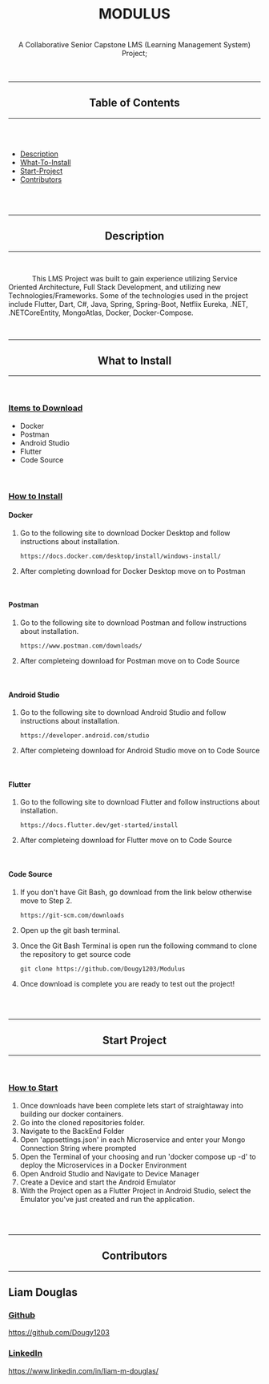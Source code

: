<div class="mainTitle" align="center">
    
#    MODULUS

</div>
<br>
<div class="mainDescription" align="center">
    A Collaborative Senior Capstone LMS (Learning Management System) Project;
</div>
<br>
<br>

---

<div align="center">

## Table of Contents

</div>

---

<br>
<br>

- [Description](#description)
- [What-To-Install](#what-to-install)
- [Start-Project](#start-project)
- [Contributors](#contributors)

<br>
<br>

<div class="header" align="center">

---

## Description
---
</div>
<br>

&nbsp; &nbsp; &nbsp; &nbsp; &nbsp; &nbsp;
This LMS Project was built to gain experience utilizing Service Oriented Architecture, Full Stack Development, and utilizing new Technologies/Frameworks. Some of the technologies used in the project include Flutter, Dart, C#, Java, Spring, Spring-Boot, Netflix Eureka, .NET, .NETCoreEntity, MongoAtlas, Docker, Docker-Compose.

<br>
<div class="header" align="center">

---

## What to Install

---

</div>
<br>

<u>

### Items to Download

</u>

-   Docker
-   Postman
-   Android Studio
-   Flutter
-   Code Source

<br>
<u>

### How to Install
</u>

#### Docker
1.  Go to the following site to download Docker Desktop and follow instructions about installation.

    ``` 
    https://docs.docker.com/desktop/install/windows-install/ 
    ```

2. After completing download for Docker Desktop move on to Postman

<br>

#### Postman
1.  Go to the following site to download Postman and follow instructions about installation.

    ```
    https://www.postman.com/downloads/
    ```

2. After completeing download for Postman move on to Code Source

<br>

#### Android Studio
1.  Go to the following site to download Android Studio and follow instructions about installation.

    ```
    https://developer.android.com/studio
    ```

2. After completeing download for Android Studio move on to Code Source

<br>

#### Flutter
1.  Go to the following site to download Flutter and follow instructions about installation.

    ```
    https://docs.flutter.dev/get-started/install
    ```

2. After completeing download for Flutter move on to Code Source

<br>



#### Code Source
1. If you don't have Git Bash, go download from the link below otherwise move to Step 2.

    ```
    https://git-scm.com/downloads
    ```

2. Open up the git bash terminal.
3. Once the Git Bash Terminal is open run the following command to clone the repository to get source code

    ```
    git clone https://github.com/Dougy1203/Modulus
    ```
4. Once download is complete you are ready to test out the project!

<br>
<br>

<div class="header" align="center">

---

## Start Project

---

</div>
<br>
<u>

### How to Start
</u>

1. Once downloads have been complete lets start of straightaway into building our docker containers.
2. Go into the cloned repositories folder.
3. Navigate to the BackEnd Folder
4. Open 'appsettings.json' in each Microservice and enter your Mongo Connection String where prompted
4. Open the Terminal of your choosing and run 'docker compose up -d' to deploy the Microservices in a Docker Environment
5. Open Android Studio and Navigate to Device Manager
6. Create a Device and start the Android Emulator
7. With the Project open as a Flutter Project in Android Studio, select the Emulator you've just created and run the application.
<br>
<br>

<div class="header" align="center">

---

## Contributors
---

</div>

## Liam Douglas

<u>

### Github

https://github.com/Dougy1203
</u>
<u>

### LinkedIn

https://www.linkedin.com/in/liam-m-douglas/
</u>
